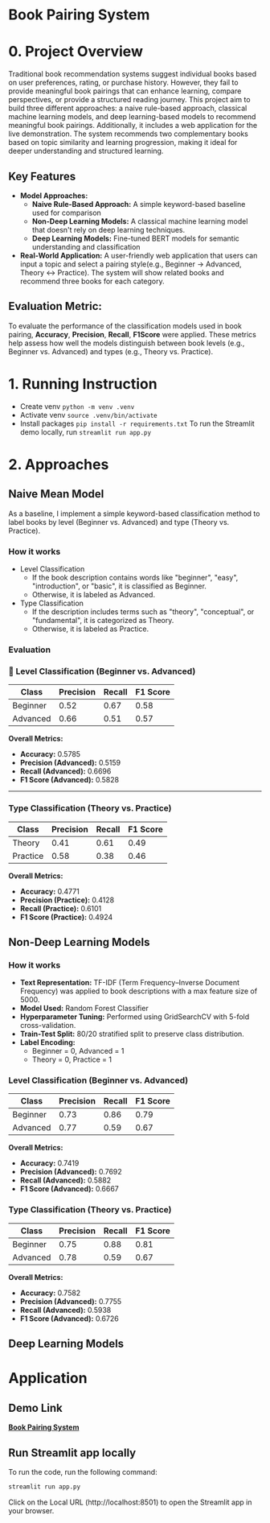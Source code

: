 # Book Pairing System

# 0. Project Overview
Traditional book recommendation systems suggest individual books based on user preferences, rating, or purchase history. However, they fail to provide meaningful book pairings that can enhance learning, compare perspectives, or provide a structured reading journey. This project aim to build three different approaches: a naive rule-based approach, classical machine learning models, and deep learning-based models to recommend meaningful book pairings. Additionally, it includes a web application for the live demonstration. The system recommends two complementary books based on topic similarity and learning progression, making it ideal for deeper understanding and structured learning.

## Key Features
- **Model Approaches:**
    - **Naive Rule-Based Approach:** A simple keyword-based baseline used for comparison
    - **Non-Deep Learning Models:** A classical machine learning model that doesn't rely on deep learning techniques.
    - **Deep Learning Models:** Fine-tuned BERT models for semantic understanding and classification
- **Real-World Application:** A user-friendly web application that users can input a topic and select a pairing style(e.g., Beginner → Advanced, Theory ↔ Practice). The system will show related books and recommend three books for each category.

## Evaluation Metric:
To evaluate the performance of the classification models used in book pairing, **Accuracy**, **Precision**, **Recall**, **F1Score** were applied.
These metrics help assess how well the models distinguish between book levels (e.g., Beginner vs. Advanced) and types (e.g., Theory vs. Practice).

# 1. Running Instruction
- Create venv `python -m venv .venv`
- Activate venv `source .venv/bin/activate`
- Install packages `pip install -r requirements.txt`
To run the Streamlit demo locally, run `streamlit run app.py`

# 2. Approaches
## Naive Mean Model
As a baseline, I implement a simple keyword-based classification method to label books by level (Beginner vs. Advanced) and type (Theory vs. Practice).
### How it works
- Level Classification
    - If the book description contains words like "beginner", "easy", "introduction", or "basic", it is classified as Beginner.
    - Otherwise, it is labeled as Advanced.
- Type Classification
    - If the description includes terms such as "theory", "conceptual", or "fundamental", it is categorized as Theory.
    - Otherwise, it is labeled as Practice.
### Evaluation
### 🔹 Level Classification (Beginner vs. Advanced)

| Class     | Precision | Recall | F1 Score |
|-----------|-----------|--------|----------|
| Beginner  | 0.52      | 0.67   | 0.58     |
| Advanced  | 0.66      | 0.51   | 0.57     | 

**Overall Metrics:**

- **Accuracy:** 0.5785  
- **Precision (Advanced):** 0.5159  
- **Recall (Advanced):** 0.6696  
- **F1 Score (Advanced):** 0.5828

---

### Type Classification (Theory vs. Practice)

| Class     | Precision | Recall | F1 Score | 
|-----------|-----------|--------|----------|
| Theory    | 0.41      | 0.61   | 0.49     | 
| Practice  | 0.58      | 0.38   | 0.46     | 

**Overall Metrics:**

- **Accuracy:** 0.4771  
- **Precision (Practice):** 0.4128  
- **Recall (Practice):** 0.6101  
- **F1 Score (Practice):** 0.4924

## Non-Deep Learning Models
### How it works
- **Text Representation:** TF-IDF (Term Frequency–Inverse Document Frequency) was applied to book descriptions with a max feature size of 5000.
- **Model Used:** Random Forest Classifier
- **Hyperparameter Tuning:** Performed using GridSearchCV with 5-fold cross-validation.
- **Train-Test Split:** 80/20 stratified split to preserve class distribution.
- **Label Encoding:**
  - Beginner = 0, Advanced = 1
  - Theory = 0, Practice = 1
### Level Classification (Beginner vs. Advanced)

| Class     | Precision | Recall | F1 Score |
|-----------|-----------|--------|----------|
| Beginner  | 0.73      | 0.86   | 0.79     |
| Advanced  | 0.77      | 0.59   | 0.67     | 

**Overall Metrics:**

- **Accuracy:** 0.7419  
- **Precision (Advanced):** 0.7692  
- **Recall (Advanced):** 0.5882  
- **F1 Score (Advanced):** 0.6667

### Type Classification (Theory vs. Practice)

| Class     | Precision | Recall | F1 Score |
|-----------|-----------|--------|----------|
| Beginner  | 0.75      | 0.88   | 0.81     |
| Advanced  | 0.78      | 0.59   | 0.67     | 

**Overall Metrics:**

- **Accuracy:** 0.7582  
- **Precision (Advanced):** 0.7755  
- **Recall (Advanced):** 0.5938  
- **F1 Score (Advanced):** 0.6726

## Deep Learning Models
# Application

## Demo Link
[**Book Pairing System**](https://huggingface.co/spaces/kellly/Book-Pairing-System)

## Run Streamlit app locally

To run the code, run the following command:

```bash
streamlit run app.py
```

Click on the Local URL (http://localhost:8501) to open the Streamlit app in your browser.